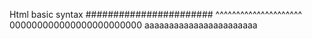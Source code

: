 Html basic syntax
#######################
^^^^^^^^^^^^^^^^^^^^^
000000000000000000000000
aaaaaaaaaaaaaaaaaaaaaaa
